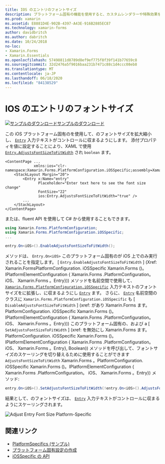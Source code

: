 ```yaml
---
title: IOS のエントリのフォントサイズ
description: プラットフォーム固有の機能を使用すると、カスタムレンダラーや特殊効果を実装することなく、特定のプラットフォームでのみ使用できる機能を使用できます。 この記事では、エントリのフォントサイズをスケールする iOS プラットフォーム固有のを使用する方法について説明します。
ms.prod: xamarin
ms.assetid: E8881D4E-902B-4397-A43E-916B2885EC87
ms.technology: xamarin-forms
author: davidbritch
ms.author: dabritch
ms.date: 10/24/2018
no-loc:
- Xamarin.Forms
- Xamarin.Essentials
ms.openlocfilehash: 57498811d8789d8ef9ef775f8f39f141b77659c8
ms.sourcegitcommit: 32d2476a5f9016baa231b7471c88c1d4ccc08eb8
ms.translationtype: MT
ms.contentlocale: ja-JP
ms.lasthandoff: 06/18/2020
ms.locfileid: "84138529"
---
```

# <a name="entry-font-size-on-ios"></a>IOS のエントリのフォントサイズ

[![サンプルのダウンロード](~/media/shared/download.png)サンプルのダウンロード](https://docs.microsoft.com/samples/xamarin/xamarin-forms-samples/userinterface-platformspecifics)

この iOS プラットフォーム固有のを使用して、のフォントサイズを拡大縮小し、 [`Entry`](xref:Xamarin.Forms.Entry) 入力テキストがコントロールに収まるようにします。 添付プロパティを値に設定することにより、XAML で使用 [`Entry.AdjustsFontSizeToFitWidth`](xref:Xamarin.Forms.PlatformConfiguration.iOSSpecific.Entry.AdjustsFontSizeToFitWidthProperty) され `boolean` ます。

```xaml
<ContentPage ...
             xmlns:ios="clr-namespace:Xamarin.Forms.PlatformConfiguration.iOSSpecific;assembly=Xamarin.Forms.Core"
    <StackLayout Margin="20">
        <Entry x:Name="entry"
               Placeholder="Enter text here to see the font size change"
               FontSize="22"
               ios:Entry.AdjustsFontSizeToFitWidth="true" />
        ...
    </StackLayout>
</ContentPage>
```

または、fluent API を使用して C# から使用することもできます。

```csharp
using Xamarin.Forms.PlatformConfiguration;
using Xamarin.Forms.PlatformConfiguration.iOSSpecific;
...

entry.On<iOS>().EnableAdjustsFontSizeToFitWidth();
```

メソッドは、 `Entry.On<iOS>` このプラットフォーム固有のが iOS 上でのみ実行されることを指定します。 [ `Entry.EnableAdjustsFontSizeToFitWidth` ] (Xref: Xamarin.FormsPlatformConfiguration. iOSSpecific Xamarin.Forms ()。IPlatformElementConfiguration { Xamarin.Forms .PlatformConfiguration。 iOS、 Xamarin.Forms 。Entry})) メソッドを名前空間で使用して、 [`Xamarin.Forms.PlatformConfiguration.iOSSpecific`](xref:Xamarin.Forms.PlatformConfiguration.iOSSpecific) 入力テキストのフォントサイズをに拡張し、に収まるようにし [`Entry`](xref:Xamarin.Forms.Entry) ます。 さらに、 [`Entry`](xref:Xamarin.Forms.PlatformConfiguration.iOSSpecific.Entry) 名前空間のクラスに `Xamarin.Forms.PlatformConfiguration.iOSSpecific` も [ `DisableAdjustsFontSizeToFitWidth` ] (xref: があり Xamarin.Forms ます。PlatformConfiguration. iOSSpecific Xamarin.Forms ()。IPlatformElementConfiguration { Xamarin.Forms .PlatformConfiguration。 iOS、 Xamarin.Forms 。Entry})) このプラットフォーム固有の、および a [ `SetAdjustsFontSizeToFitWidth` ] (xref: を無効にし Xamarin.Forms ます。PlatformConfiguration. iOSSpecific Xamarin.Forms ()。IPlatformElementConfiguration { Xamarin.Forms .PlatformConfiguration。 iOS、 Xamarin.Forms 。Entry}, Boolean)) メソッドを呼び出して、フォントサイズのスケーリングを切り替えるために使用することができます `AdjustsFontSizeToFitWidth` Xamarin.Forms 。PlatformConfiguration. iOSSpecific Xamarin.Forms ()。IPlatformElementConfiguration { Xamarin.Forms .PlatformConfiguration。 iOS、 Xamarin.Forms 。Entry}) メソッド:

```csharp
entry.On<iOS>().SetAdjustsFontSizeToFitWidth(!entry.On<iOS>().AdjustsFontSizeToFitWidth());
```

結果として、のフォントサイズは、 [`Entry`](xref:Xamarin.Forms.Entry) 入力テキストがコントロールに収まるようにスケーリングされます。

![](entry-font-size-images/entry-font-size.png "Adjust Entry Font Size Platform-Specific")

## <a name="related-links"></a>関連リンク

- [PlatformSpecifics (サンプル)](https://docs.microsoft.com/samples/xamarin/xamarin-forms-samples/userinterface-platformspecifics)
- [プラットフォーム固有設定の作成](~/xamarin-forms/platform/platform-specifics/index.md#creating-platform-specifics)
- [iOSSpecific の API](xref:Xamarin.Forms.PlatformConfiguration.iOSSpecific)
